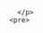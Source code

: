 <!DOCTYPE Html>
<html>
  <body>
    <pre>
      <p>
        
      </p>
    <pre>
  </body>
</html>
